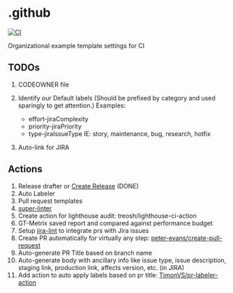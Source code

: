 # .github

[![CI](https://github.com/Binary-Catalyst/.github/actions/workflows/ci-sandbox.yml/badge.svg)](https://github.com/Binary-Catalyst/.github/actions/workflows/ci-sandbox.yml)

Organizational example template settings for CI

## TODOs

1. CODEOWNER file
2. Identify our Default labels (Should be prefixed by category and used sparingly to get attention.) Examples:

     - effort-jiraComplexity
     - priority-jiraPriority
     - type-jiraIssueType IE: story, maintenance, bug, research, hotfix

3. Auto-link for JIRA

## Actions

1. Release drafter or [Create
   Release](https://github.com/actions/create-release) (DONE)
2. Auto Labeler
3. Pull request templates
4. [super-linter](https://github.com/marketplace/actions/super-linter)
5. Create action for lighthouse audit: treosh/lighthouse-ci-action
6. GT-Metrix saved report and compared against performance budget
7. Setup [jira-lint](https://github.com/marketplace/actions/jira-lint) to integrate prs with Jira issues
8. Create PR automatically for virtually any step: [peter-evans/create-pull-request](https://github.com/peter-evans/create-pull-request)
9. Auto-generate PR Title based on branch name
10. Auto-generate body with ancillary info like issue type, issue description, staging link, production link, affects version, etc. (in JIRA)
11. Add action to auto apply labels based on pr title: [TimonVS/pr-labeler-action](https://github.com/TimonVS/pr-labeler-action)
